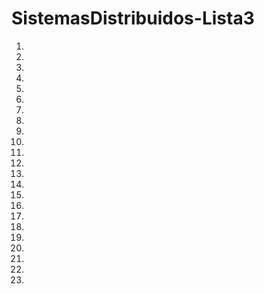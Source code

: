 # SistemasDistribuidos-Lista3

1. 


2. 


3. 


4. 


5. 


6. 


7. 


8. 


9. 


10. 


11. 


12. 


13. 


14. 


15. 


16. 


17. 


18. 


19. 


20. 


21. 


22. 


23. 


